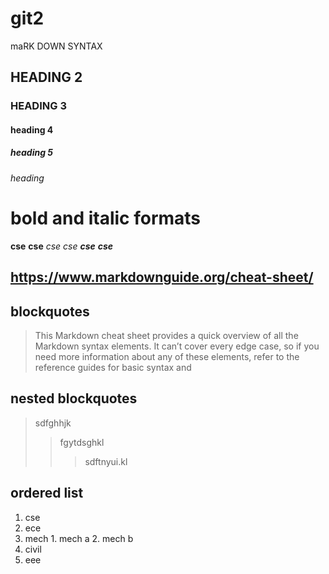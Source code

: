 # git2
maRK DOWN SYNTAX
## HEADING 2
### HEADING 3
#### heading 4
##### heading 5
###### heading 
# bold and italic formats
**cse**
__cse__
*cse*
_cse_
_**cse**_
__*cse*__
## https://www.markdownguide.org/cheat-sheet/

## blockquotes
>This Markdown cheat sheet provides a quick overview of all the Markdown syntax elements. It can’t cover every edge case, so if you need more information about any of these elements, refer to the reference guides for basic syntax and
## nested blockquotes
> sdfghhjk
>> fgytdsghkl
>>> sdftnyui.kl
## ordered list
1. cse
2. ece
3. mech
                1. mech a
                2. mech b
4. civil
5. eee
